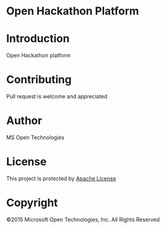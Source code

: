 Open Hackathon Platform
======

# Introduction
Open Hackathon platform

# Contributing
Pull request is welcome and appreciated

# Author
MS Open Technologies

# License
This project is protected by [Apache License](https://github.com/msopentechcn/open-hackathon/blob/master/LICENSE)

# Copyright
&copy;2015 Microsoft Open Technologies, Inc. All Rights Reserved